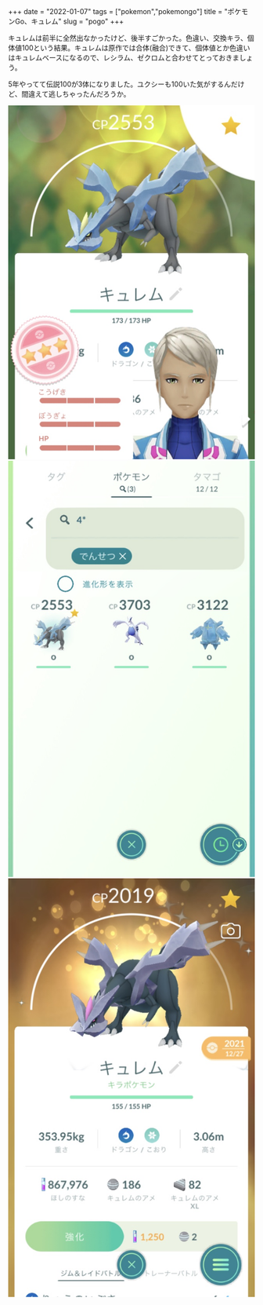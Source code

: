+++
date = "2022-01-07"
tags = ["pokemon","pokemongo"]
title = "ポケモンGo、キュレム"
slug = "pogo"
+++

キュレムは前半に全然出なかったけど、後半すごかった。色違い、交換キラ、個体値100という結果。キュレムは原作では合体(融合)できて、個体値とか色違いはキュレムベースになるので、レシラム、ゼクロムと合わせてとっておきましょう。

5年やってて伝説100が3体になりました。ユクシーも100いた気がするんだけど、間違えて逃しちゃったんだろうか。

![](https://raw.githubusercontent.com/syui/img/master/other/pokemongo_20220105_0054.jpg)
![](https://raw.githubusercontent.com/syui/img/master/other/pokemongo_20220105_0055.jpg)
![](https://raw.githubusercontent.com/syui/img/master/other/pokemongo_20220105_0056.jpg)
